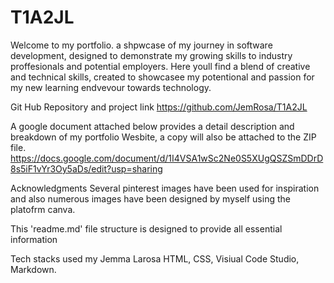 # T1A2JL

Welcome to my portfolio. a shpwcase of my journey in software development, designed to demonstrate my growing skills to industry proffesionals and potential employers. Here youll find a blend of creative and technical skills, created to showcasee my potentional and passion for my new learning endvevour towards technology.

Git Hub Repository and project link 
https://github.com/JemRosa/T1A2JL

A google document attached below provides a detail description and breakdown of my portfolio Wesbite, a copy will also be attached to the ZIP file.  
https://docs.google.com/document/d/1I4VSA1wSc2Ne0S5XUgQSZSmDDrD8s5iF1vYr3Oy5aDs/edit?usp=sharing


Acknowledgments 
Several pinterest images have been used for inspiration and also numerous images have been designed by myself using the platofrm canva. 


This 'readme.md' file structure is designed to provide all essential information

Tech stacks used my Jemma Larosa 
HTML, CSS, Visiual Code Studio, Markdown. 
